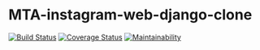 # MTA-instagram-web-django-clone
[![Build Status](https://travis-ci.org/makethatapp/MTA-instagram-web-django-clone.svg?branch=development)](https://travis-ci.org/makethatapp/MTA-instagram-web-django-clone) [![Coverage Status](https://coveralls.io/repos/github/makethatapp/MTA-instagram-web-django-clone/badge.svg?branch=development)](https://coveralls.io/github/makethatapp/MTA-instagram-web-django-clone?branch=development) [![Maintainability](https://api.codeclimate.com/v1/badges/af2a71642607f6c1f88b/maintainability)](https://codeclimate.com/github/makethatapp/MTA-instagram-web-django-clone/maintainability)
